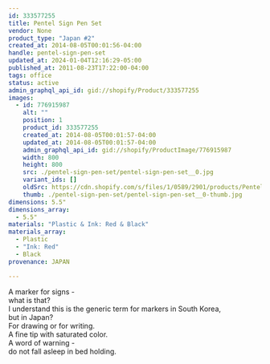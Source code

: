 ```yaml
---
id: 333577255
title: Pentel Sign Pen Set
vendor: None
product_type: "Japan #2"
created_at: 2014-08-05T00:01:56-04:00
handle: pentel-sign-pen-set
updated_at: 2024-01-04T12:16:29-05:00
published_at: 2011-08-23T17:22:00-04:00
tags: office
status: active
admin_graphql_api_id: gid://shopify/Product/333577255
images:
  - id: 776915987
    alt: ""
    position: 1
    product_id: 333577255
    created_at: 2014-08-05T00:01:57-04:00
    updated_at: 2014-08-05T00:01:57-04:00
    admin_graphql_api_id: gid://shopify/ProductImage/776915987
    width: 800
    height: 800
    src: ./pentel-sign-pen-set/pentel-sign-pen-set__0.jpg
    variant_ids: []
    oldSrc: https://cdn.shopify.com/s/files/1/0589/2901/products/Pentel-Sign-Pen-Set.jpeg?v=1407211317
    thumb: ./pentel-sign-pen-set/pentel-sign-pen-set__0-thumb.jpg
dimensions: 5.5"
dimensions_array:
  - 5.5"
materials: "Plastic & Ink: Red & Black"
materials_array:
  - Plastic
  - "Ink: Red"
  - Black
provenance: JAPAN

---
```


A marker for signs -  
what is that?  
I understand this is the generic term for markers in South Korea,  
but in Japan?  
For drawing or for writing.  
A fine tip with saturated color.  
A word of warning -  
do not fall asleep in bed holding.